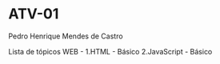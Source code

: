 # ATV-01
Pedro Henrique Mendes de Castro

Lista de tópicos WEB -
1.HTML - Básico
2.JavaScript - Básico